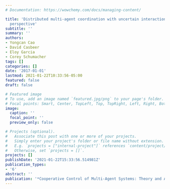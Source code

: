 ```yaml
---
# Documentation: https://wowchemy.com/docs/managing-content/

title: 'Distributed multi-agent coordination with uncertain interactions: A probabilistic
  perspective'
subtitle: ''
summary: ''
authors:
- Yongcan Cao
- David Casbeer
- Eloy Garcia
- Corey Schumacher
tags: []
categories: []
date: '2017-01-01'
lastmod: 2021-01-22T10:33:56-05:00
featured: false
draft: false

# Featured image
# To use, add an image named `featured.jpg/png` to your page's folder.
# Focal points: Smart, Center, TopLeft, Top, TopRight, Left, Right, BottomLeft, Bottom, BottomRight.
image:
  caption: ''
  focal_point: ''
  preview_only: false

# Projects (optional).
#   Associate this post with one or more of your projects.
#   Simply enter your project's folder or file name without extension.
#   E.g. `projects = ["internal-project"]` references `content/project/deep-learning/index.md`.
#   Otherwise, set `projects = []`.
projects: []
publishDate: '2021-01-22T15:33:56.514981Z'
publication_types:
- '6'
abstract: ''
publication: '*Cooperative Control of Multi-Agent Systems: Theory and Applications*'
---
```

